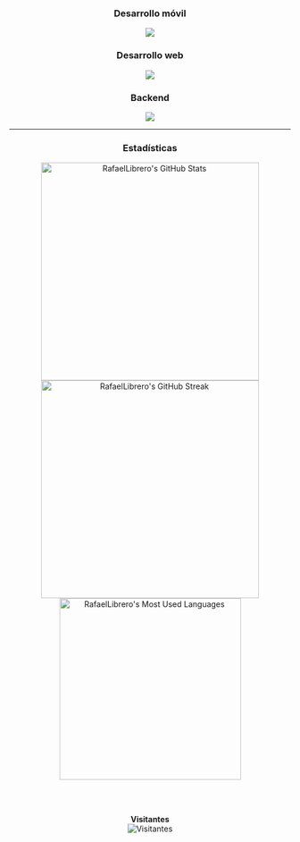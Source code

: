 <div align="center">

### Desarrollo móvil
<img src="https://skillicons.dev/icons?i=kotlin,androidstudio" />

### Desarrollo web
<img src="https://skillicons.dev/icons?i=html,css,ts,angular,react,vscode" />

### Backend
<img src="https://skillicons.dev/icons?i=cs,azure,visualstudio" />

---

### Estadísticas

<img width="390" src="https://github-readme-stats.vercel.app/api?username=rafaellibrero&theme=transparent&count_private=true&show_icons=true&rank_icon=github&locale=es" alt="RafaelLibrero's GitHub Stats" />
<img width="390" src="https://git-hub-streak-stats.vercel.app?user=RafaelLibrero&theme=transparent&locale=es&mode=weekly" alt="RafaelLibrero's GitHub Streak" />
<br>
<img width="325" src="https://github-readme-stats.vercel.app/api/top-langs?username=rafaellibrero&theme=transparent&layout=donut&hide=css&langs_count=8&border_radius=10&show_icons=true&locale=es" alt="RafaelLibrero's Most Used Languages" />

<br><br>

**Visitantes**  
<img src="https://profile-counter.glitch.me/RafaelLibrero/count.svg" alt="Visitantes" />

</div>

